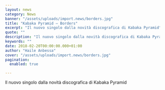 ```yaml
---
layout: news
category: News
banner: "/assets/uploads/import.news/borders.jpg"
title: "Kabaka Pyramid – Borders"
excerpt: "Il nuovo singolo dalla novità discografica di Kabaka Pyramid"
quote: ""
description: "Il nuovo singolo dalla novità discografica di Kabaka Pyramid"
keywords: ""
date: 2018-02-20T00:00:00.000+01:00
author: "Haile Anbessa"
cover: "/assets/uploads/import.news/borders.jpg"
pagination:
  enabled: true

---
```


Il nuovo singolo dalla novità discografica di Kabaka Pyramid
